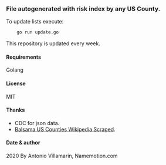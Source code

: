 ### File autogenerated with risk index by any US County.

To update lists execute:

```bash
    go run update.go
```

This repository is updated every week.

#### Requirements
Golang

#### License
MIT

#### Thanks
- CDC for json data.
- [Balsama US Counties Wikipedia Scraped](https://github.com/balsama/us_counties_data).

#### Date & author
2020 By Antonio Villamarin, Namemotion.com